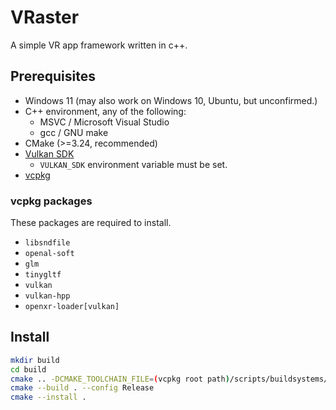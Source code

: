 # VRaster

A simple VR app framework written in c++.

## Prerequisites

- Windows 11 (may also work on Windows 10, Ubuntu, but unconfirmed.)
- C++ environment, any of the following:
    - MSVC / Microsoft Visual Studio 
    - gcc / GNU make
- CMake (>=3.24, recommended)
- [Vulkan SDK](https://vulkan.lunarg.com/sdk/home)
    - `VULKAN_SDK` environment variable must be set.
- [vcpkg](https://github.com/microsoft/vcpkg)

### vcpkg packages

These packages are required to install.

- `libsndfile`
- `openal-soft`
- `glm`
- `tinygltf`
- `vulkan`
- `vulkan-hpp`
- `openxr-loader[vulkan]`

## Install

```sh
mkdir build
cd build
cmake .. -DCMAKE_TOOLCHAIN_FILE=(vcpkg root path)/scripts/buildsystems/vcpkg.cmake -DCMAKE_INSTALL_PREFIX=(install path)
cmake --build . --config Release
cmake --install .
```
